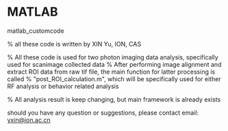 # MATLAB
matlab_customcode

% all these code is written by XIN Yu, ION, CAS

% All these code is used for two photon imaging data analysis, specifically used for scanimage collected data
% After performing image alignment and extract ROI data from raw tif file, the main function for latter processing is called 
% "post_ROI_calculation.m", which will be specifically used for either RF analysis or behavior related analysis

% All analysis result is keep changing, but main framework is already exists

should you have any question or suggestions, please contact email: yxin@ion.ac.cn
